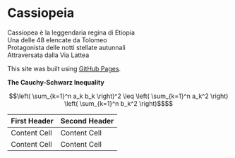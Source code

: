 # Cassiopeia 
Cassiopea è la leggendaria regina di Etiopia  
Una delle 48 elencate da Tolomeo  
Protagonista delle notti stellate autunnali  
Attraversata dalla Via Lattea  

This site was built using [GitHub Pages](https://pages.github.com/).

**The Cauchy-Schwarz Inequality**
```math
\left( \sum_{k=1}^n a_k b_k \right)^2 \leq \left( \sum_{k=1}^n a_k^2 \right) \left( \sum_{k=1}^n b_k^2 \right)$$
```

| First Header  | Second Header |
| ------------- | ------------- |
| Content Cell  | Content Cell  |
| Content Cell  | Content Cell  |